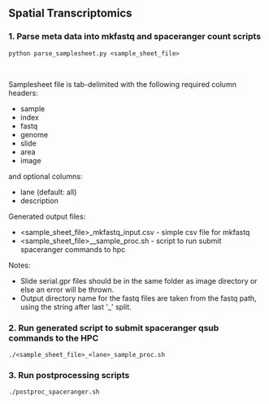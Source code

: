 ## Spatial Transcriptomics 

### 1. Parse meta data into mkfastq and spaceranger count scripts

```
python parse_samplesheet.py <sample_sheet_file>
```
<br>

Samplesheet file is tab-delimited with the following required column headers:
- sample
- index
- fastq
- genome
- slide
- area
- image

and optional columns:
- lane (default: all)
- description


Generated output files:

- <sample_sheet_file>_mkfastq_input.csv - simple csv file for mkfastq
- <sample_sheet_file>_<lane>_sample_proc.sh - script to run submit spaceranger commands to hpc


Notes:
- Slide serial.gpr files should be in the same folder as image directory or else an error will be thrown.
- Output directory name for the fastq files are taken from the fastq path, using the string after last '_' split.


### 2. Run generated script to submit spaceranger qsub commands to the HPC

```
./<sample_sheet_file>_<lane>_sample_proc.sh
```

### 3. Run postprocessing scripts

```
./postproc_spaceranger.sh

```
